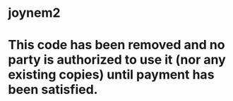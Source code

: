 # joynem2

# This code has been removed and no party is authorized to use it (nor any existing copies) until payment has been satisfied.
